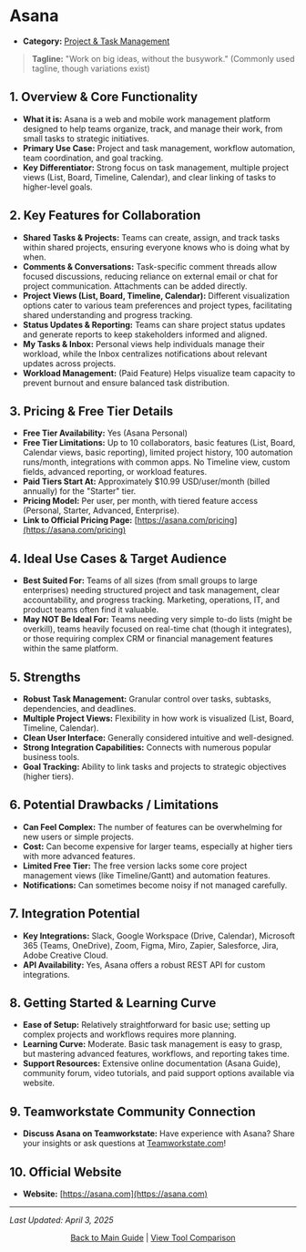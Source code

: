# Asana
*   **Category:** [Project & Task Management](../category-overview/project-task-management-overview.md)

> **Tagline:** "Work on big ideas, without the busywork." (Commonly used tagline, though variations exist)

## 1. Overview & Core Functionality

*   **What it is:** Asana is a web and mobile work management platform designed to help teams organize, track, and manage their work, from small tasks to strategic initiatives.
*   **Primary Use Case:** Project and task management, workflow automation, team coordination, and goal tracking.
*   **Key Differentiator:** Strong focus on task management, multiple project views (List, Board, Timeline, Calendar), and clear linking of tasks to higher-level goals.

## 2. Key Features for Collaboration

*   **Shared Tasks & Projects:** Teams can create, assign, and track tasks within shared projects, ensuring everyone knows who is doing what by when.
*   **Comments & Conversations:** Task-specific comment threads allow focused discussions, reducing reliance on external email or chat for project communication. Attachments can be added directly.
*   **Project Views (List, Board, Timeline, Calendar):** Different visualization options cater to various team preferences and project types, facilitating shared understanding and progress tracking.
*   **Status Updates & Reporting:** Teams can share project status updates and generate reports to keep stakeholders informed and aligned.
*   **My Tasks & Inbox:** Personal views help individuals manage their workload, while the Inbox centralizes notifications about relevant updates across projects.
*   **Workload Management:** (Paid Feature) Helps visualize team capacity to prevent burnout and ensure balanced task distribution.

## 3. Pricing & Free Tier Details

*   **Free Tier Availability:** Yes (Asana Personal)
*   **Free Tier Limitations:** Up to 10 collaborators, basic features (List, Board, Calendar views, basic reporting), limited project history, 100 automation runs/month, integrations with common apps. No Timeline view, custom fields, advanced reporting, or workload features.
*   **Paid Tiers Start At:** Approximately $10.99 USD/user/month (billed annually) for the "Starter" tier.
*   **Pricing Model:** Per user, per month, with tiered feature access (Personal, Starter, Advanced, Enterprise).
*   **Link to Official Pricing Page:** [https://asana.com/pricing](https://asana.com/pricing)

## 4. Ideal Use Cases & Target Audience

*   **Best Suited For:** Teams of all sizes (from small groups to large enterprises) needing structured project and task management, clear accountability, and progress tracking. Marketing, operations, IT, and product teams often find it valuable.
*   **May NOT Be Ideal For:** Teams needing very simple to-do lists (might be overkill), teams heavily focused on real-time chat (though it integrates), or those requiring complex CRM or financial management features within the same platform.

## 5. Strengths

*   **Robust Task Management:** Granular control over tasks, subtasks, dependencies, and deadlines.
*   **Multiple Project Views:** Flexibility in how work is visualized (List, Board, Timeline, Calendar).
*   **Clean User Interface:** Generally considered intuitive and well-designed.
*   **Strong Integration Capabilities:** Connects with numerous popular business tools.
*   **Goal Tracking:** Ability to link tasks and projects to strategic objectives (higher tiers).

## 6. Potential Drawbacks / Limitations

*   **Can Feel Complex:** The number of features can be overwhelming for new users or simple projects.
*   **Cost:** Can become expensive for larger teams, especially at higher tiers with more advanced features.
*   **Limited Free Tier:** The free version lacks some core project management views (like Timeline/Gantt) and automation features.
*   **Notifications:** Can sometimes become noisy if not managed carefully.

## 7. Integration Potential

*   **Key Integrations:** Slack, Google Workspace (Drive, Calendar), Microsoft 365 (Teams, OneDrive), Zoom, Figma, Miro, Zapier, Salesforce, Jira, Adobe Creative Cloud.
*   **API Availability:** Yes, Asana offers a robust REST API for custom integrations.

## 8. Getting Started & Learning Curve

*   **Ease of Setup:** Relatively straightforward for basic use; setting up complex projects and workflows requires more planning.
*   **Learning Curve:** Moderate. Basic task management is easy to grasp, but mastering advanced features, workflows, and reporting takes time.
*   **Support Resources:** Extensive online documentation (Asana Guide), community forum, video tutorials, and paid support options available via website.

## 9. Teamworkstate Community Connection

*   **Discuss Asana on Teamworkstate:** Have experience with Asana? Share your insights or ask questions at [Teamworkstate.com](https://teamworkstate.com/)!

## 10. Official Website

*   **Website:** [https://asana.com](https://asana.com)

---

*Last Updated: April 3, 2025*

<p align="center"><a href="../README.md">Back to Main Guide</a> | <a href="../comparison-tables/tool-comparison.md">View Tool Comparison</a></p>

